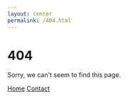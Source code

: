 ```yaml
---
layout: center
permalink: /404.html
---
```


# 404

Sorry, we can't seem to find this page.

<div class="mt3">
  <a href="{{ site.baseurl }}/" class="button button-blue button-big">Home</a>
  <a href="mailto:zitao.jerry.liu@gmail.com" class="button button-blue button-big">Contact</a>
</div>
